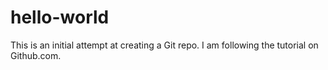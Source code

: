 # hello-world

This is an initial attempt at creating a Git repo.
I am following the tutorial on Github.com.
